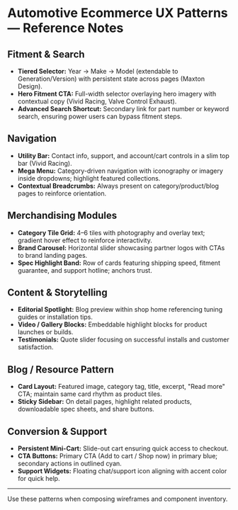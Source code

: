 # Automotive Ecommerce UX Patterns — Reference Notes

## Fitment & Search
- **Tiered Selector:** Year → Make → Model (extendable to Generation/Version) with persistent state across pages (Maxton Design).
- **Hero Fitment CTA:** Full-width selector overlaying hero imagery with contextual copy (Vivid Racing, Valve Control Exhaust).
- **Advanced Search Shortcut:** Secondary link for part number or keyword search, ensuring power users can bypass fitment steps.

## Navigation
- **Utility Bar:** Contact info, support, and account/cart controls in a slim top bar (Vivid Racing).
- **Mega Menu:** Category-driven navigation with iconography or imagery inside dropdowns; highlight featured collections.
- **Contextual Breadcrumbs:** Always present on category/product/blog pages to reinforce orientation.

## Merchandising Modules
- **Category Tile Grid:** 4–6 tiles with photography and overlay text; gradient hover effect to reinforce interactivity.
- **Brand Carousel:** Horizontal slider showcasing partner logos with CTAs to brand landing pages.
- **Spec Highlight Band:** Row of cards featuring shipping speed, fitment guarantee, and support hotline; anchors trust.

## Content & Storytelling
- **Editorial Spotlight:** Blog preview within shop home referencing tuning guides or installation tips.
- **Video / Gallery Blocks:** Embeddable highlight blocks for product launches or builds.
- **Testimonials:** Quote slider focusing on successful installs and customer satisfaction.

## Blog / Resource Pattern
- **Card Layout:** Featured image, category tag, title, excerpt, "Read more" CTA; maintain same card rhythm as product tiles.
- **Sticky Sidebar:** On detail pages, highlight related products, downloadable spec sheets, and share buttons.

## Conversion & Support
- **Persistent Mini-Cart:** Slide-out cart ensuring quick access to checkout.
- **CTA Buttons:** Primary CTA (Add to cart / Shop now) in primary blue; secondary actions in outlined cyan.
- **Support Widgets:** Floating chat/support icon aligning with accent color for quick help.

---
Use these patterns when composing wireframes and component inventory.
